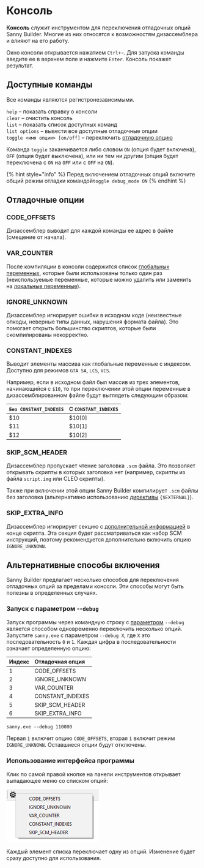 # Консоль

**Консоль** служит инструментом для переключения отладочных опций Sanny Builder. Многие из них относятся к возможностям дизассемблера и влияют на его работу. 

Окно консоли открывается нажатием `Ctrl+~`. Для запуска команды введите ее в верхнем поле и нажмите `Enter`. Консоль покажет результат.

## Доступные команды 

Все команды являются регистронезависимыми.

`help` – показать справку о консоли  
`clear` – очистить консоль  
`list` – показать список доступных команд  
`list options` – вывести все доступные отладочные опции  
`toggle <имя опции> [on/off]` – переключить [отладочную опцию](console.md#otladochnye-opcii)

Команда `toggle` заканчивается либо словом `ON` \(опция будет включена\), `OFF` \(опция будет выключена\), или ни тем ни другим \(опция будет переключена с `ON` на `OFF` или с `OFF` на `ON`\).

{% hint style="info" %}
Перед включением отладочных опций включите общий режим отладки командой`toggle debug_mode ON`
{% endhint %}

## Отладочные опции

### CODE\_OFFSETS

Дизассемблер выводит для каждой команды ее адрес в файле \(смещение от начала\).

### VAR\_COUNTER

После компиляции в консоли содержится список [глобальных переменных](coding/variables.md#globalnye-peremennye), которые были использованы только один раз \(неиспользуемые переменные, которые можно удалить или заменить на [локальные переменные](coding/variables.md#lokalnye-peremennye)\).

### IGNORE\_UNKNOWN

Дизассемблер игнорирует ошибки в исходном коде \(неизвестные опкоды, неверные типы данных, нарушения формата файла\). Это помогает открыть большинство скриптов, которые были скомпилированы некорректно.

### CONSTANT\_INDEXES

Выводит элементы массива как глобальные переменные с индексом. Доступно для режимов `GTA SA`, `LCS`, `VCS`. 

Например, если в исходном файл был массив из трех элементов, начинающийся с `$10`, то при переключении этой опции переменные в дизассемблированном файле будут выглядеть следующим образом:

| `Без CONSTANT_INDEXES` | С `CONSTANT_INDEXES` |
| :--- | :--- |
| $10 | $10\[0\] |
| $11 | $10\[1\] |
| $12 | $10\[2\] |

### SKIP\_SCM\_HEADER

Дизассемблер пропускает чтение заголовка `.scm` файла. Это позволяет открывать скрипты в которых заголовка нет \(например, скрипты из файла `script.img` или CLEO скрипты\).

Также при включении этой опции Sanny Builder компилирует `.scm` файлы без заголовка \(альтернативно использованию [директивы](coding/directives.md#usdexternal) `{$EXTERNAL}`\).

### SKIP\_EXTRA\_INFO

Дизассемблер игнорирует секцию с [дополнительной информацией](options/general.md#dobavlyat-dopolnitelnuyu-informaciyu-v-scm) в конце скрипта. Эта секция будет рассматриваться как набор SCM инструкций, поэтому рекомендуется дополнительно включить опцию `IGNORE_UNKNOWN`.

## Альтернативные способы включения

Sanny Builder предлагает несколько способов для переключения отладочных опций за пределами консоли. Эти способы могут быть полезны в определенных случаях.

### Запуск с параметром --`debug`

Запуск программы через командную строку с [параметром](cli.md#debug) `--debug` является способом одновременно переключить несколько опций. Запустите `sanny.exe` с параметром `--debug X`, где `X` это последовательность `0` и `1`.  Каждая цифра в последовательности означает определенную опцию:

| Индекс | Отладочная опция |
| :--- | :--- |
| 1 | CODE\_OFFSETS |
| 2 | IGNORE\_UNKNOWN |
| 3 | VAR\_COUNTER |
| 4 | CONSTANT\_INDEXES |
| 5 | SKIP\_SCM\_HEADER |
| 6 | SKIP\_EXTRA\_INFO |

```text
sanny.exe --debug 110000
```

Первая `1` включит опцию `CODE_OFFSETS`, вторая `1` включит режим `IGNORE_UNKNOWN`. Оставшиеся опции будут отключены.

### Использование интерфейса программы

Клик по самой правой кнопке на панели инструментов открывает выпадающее меню со списком опций:

![](.gitbook/assets/debug_options.PNG)

Каждый элемент списка переключает одну из опций. Изменение будет сразу доступно для использования.


